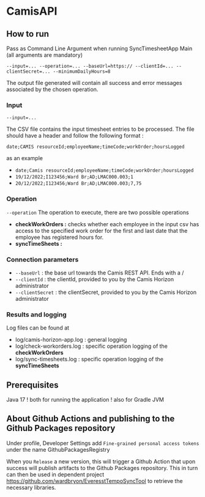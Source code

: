 # CamisAPI

## How to run
Pass as Command Line Argument when running SyncTimesheetApp Main
(all arguments are mandatory)
  
`--input=... --operation=... --baseUrl=https:// --clientId=... --clientSecret=... --minimumDailyHours=8` 

The output file generated will contain all success and error messages associated by the chosen operation.

### Input
`--input=...`

The CSV file contains the input timesheet entries to be processed.
The file should have a header and follow the following format :

`date;CAMIS resourceId;employeeName;timeCode;workOrder;hoursLogged`

as an example

* `date;Camis resourceId;employeeName;timeCode;workOrder;hoursLogged`
* `19/12/2022;I123456;Ward Br;AD;LMAC000.003;1`
* `20/12/2022;I123456;Ward Br;AD;LMAC000.003;7,75`




### Operation
`--operation`
The operation to execute, there are two possible operations
* **checkWorkOrders :** 
  checks whether each employee in the input csv has access to the specified work order for the first and last date that the employee has registered hours for. 
* **syncTimeSheets :**

### Connection parameters
* `--baseUrl` : the base url towards the Camis REST API. Ends with a /
* `--clientId` : the clientId, provided to you by the Camis Horizon administrator
* `--clientSecret` : the clientSecret, provided to you by the Camis Horizon administrator

### Results and logging
Log files can be found at 

* log/camis-horizon-app.log : general logging
* log/check-workorders.log : specific operation logging of the **checkWorkOrders**
* log/sync-timesheets.log : specific operation logging of the **syncTimeSheets**

## Prerequisites
Java 17
! both for running the application 
! also for Gradle JVM

## About Github Actions and publishing to the Github Packages repository

Under profile, Developer Settings
add `Fine-grained personal access tokens` under the name GithubPackagesRegistry

When you `Release` a new version, this will trigger a Github Action that upon success will publish artifacts to the Github Packages repository.
This in turn can then be used in dependent project https://github.com/wardbryon/EveresstTempoSyncTool to retrieve the necessary libraries.
